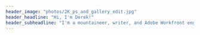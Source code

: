 ```yaml
---
header_image: "photos/2K_ps_and_gallery_edit.jpg"
header_headline: "Hi, I'm Derek!"
header_subheadline: "I'm a mountaineer, writer, and Adobe Workfront engineer living in Silverton, Colorado."
---
```

